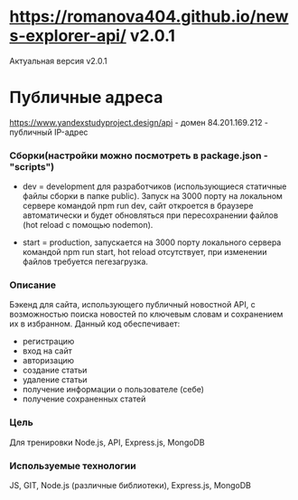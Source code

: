 # https://romanova404.github.io/news-explorer-api/ v2.0.1
Актуальная версия v2.0.1

# Публичные адреса
https://www.yandexstudyproject.design/api - домен
84.201.169.212 - публичный IP-адрес

### Сборки(настройки можно посмотреть в package.json - "scripts")
- dev = development для разработчиков (использующиеся статичные файлы сборки в папке public). 
Запуск на 3000 порту на локальном сервере командой npm run dev, сайт откроется в браузере автоматически и будет обновляться при пересохранении файлов (hot reload с помощью nodemon).

- start = production, запускается на 3000 порту локального сервера командой npm run start, hot reload отсутствует, при изменении файлов требуется пегезагрузка.

### Описание
Бэкенд для сайта, использующего публичный новостной API, с возможностью поиска новостей по ключевым словам и сохранением их в избранном.
Данный код обеспечивает: 
- регистрацию
- вход на сайт
- авторизацию
- создание статьи
- удаление статьи
- получение информации о пользователе (себе)
- получение сохраненных статей

### Цель
Для тренировки Node.js, API, Express.js, MongoDB

### Используемые технологии
JS, GIT, Node.js (различные библиотеки), Express.js, MongoDB
